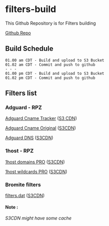 # filters-build
This Github Repository is for Filters building

[Github Repo](https://github.com/minoplhy/filters-build)
## Build Schedule
```
01.00 am CDT - Build and upload to S3 Bucket
01.02 am CDT - Commit and push to github
- - -
01.00 pm CDT - Build and upload to S3 Bucket
01.02 pm CDT - Commit and push to github
```
## Filters list
### Adguard - RPZ

[Adguard Cname Tracker](https://filters.kylz.nl/adguard/cname-tracker.rpz) ([S3 CDN](https://noblt.sos-ch-dk-2.exoscale-cdn.com/adguard/cname-tracker.rpz))

[Adguard Cname Original](https://filters.kylz.nl/adguard/cname-original.rpz) ([S3CDN](https://noblt.sos-ch-dk-2.exoscale-cdn.com/adguard/cname-original.rpz))

[Adguard DNS](https://filters.kylz./adguard/dns.rpz)  ([S3CDN](https://noblt.sos-ch-dk-2.exoscale-cdn.com/adguard/dns.rpz))

### 1host - RPZ

[1host domains PRO](https://filters.kylz.nl/1host/domains-pro.rpz) ([S3CDN](https://noblt.sos-ch-dk-2.exoscale-cdn.com/1host/domains-pro.rpz))

[1host wildcards PRO](https://filters.kylz.nl/1host/wildcards-pro.rpz) ([S3CDN](https://noblt.sos-ch-dk-2.exoscale-cdn.com/1host/wildcards-pro.rpz))

### Bromite filters

[filters.dat](https://filters.kylz.nl/bromite-filters/filters.dat) ([S3CDN](https://noblt.sos-ch-dk-2.exoscale-cdn.com/bromite-filters/filters.dat))

#### Note :
_S3CDN might have some cache_

